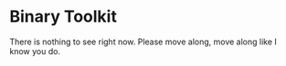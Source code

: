 # Binary Toolkit

There is nothing to see right now. Please move along, move along like I know you do.